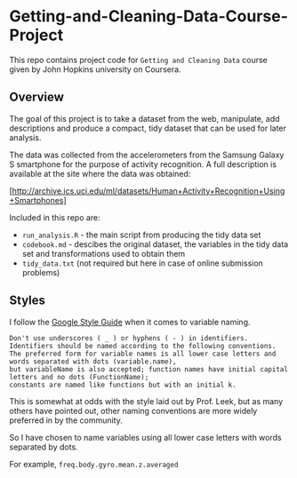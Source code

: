 Getting-and-Cleaning-Data-Course-Project
========================================
This repo contains project code for `Getting and Cleaning Data` course given by John Hopkins university on Coursera.

## Overview

The goal of this project is to take a dataset from the web, manipulate, add descriptions and produce
a compact, tidy dataset that can be used for later analysis. 

The data was collected from the accelerometers from the Samsung Galaxy S smartphone for the purpose of activity recognition. A full description is available at the site where the data was obtained:

[http://archive.ics.uci.edu/ml/datasets/Human+Activity+Recognition+Using+Smartphones]

Included in this repo are:

* `run_analysis.R` - the main script from producing the tidy data set
* `codebook.md`    - descibes the original dataset, the variables in the tidy data set and transformations used to obtain them
* `tidy_data.txt`    (not required but here in case of online submission problems)

## Styles

I follow the [Google Style Guide](https://google-styleguide.googlecode.com/svn/trunk/Rguide.xml#identifiers) when it comes to variable naming.

    Don't use underscores ( _ ) or hyphens ( - ) in identifiers. 
    Identifiers should be named according to the following conventions. 
    The preferred form for variable names is all lower case letters and words separated with dots (variable.name), 
    but variableName is also accepted; function names have initial capital letters and no dots (FunctionName); 
    constants are named like functions but with an initial k. 

This is somewhat at odds with the style laid out by Prof. Leek, but as many others have pointed out, other naming
conventions are more widely preferred in by the community.

So I have chosen to name variables using all lower case letters with words separated by dots.

For example, `freq.body.gyro.mean.z.averaged`
